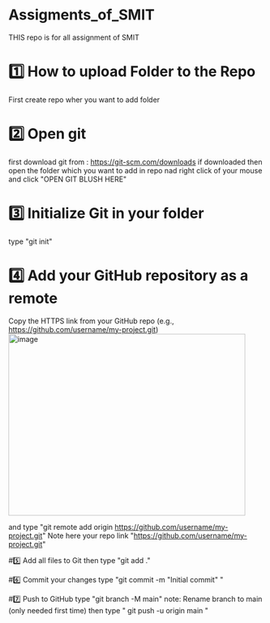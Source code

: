 # Assigments_of_SMIT
THIS repo is for all assignment of SMIT 


# 1️⃣ How to upload Folder to the Repo 
First create repo wher you want to add folder
# 2️⃣ Open git 
first download git from : https://git-scm.com/downloads 
if downloaded then  open the folder which you want to add in repo nad right click of your mouse and click "OPEN GIT BLUSH HERE" 
# 3️⃣ Initialize Git in your folder
type "git init"
# 4️⃣ Add your GitHub repository as a remote
Copy the HTTPS link from your GitHub repo (e.g., https://github.com/username/my-project.git)
 <img width="467" height="359" alt="image" src="https://github.com/user-attachments/assets/6cc33c07-6481-4ce1-94e3-7160e981acdd" />


and type "git remote add origin https://github.com/username/my-project.git" Note here your repo link "https://github.com/username/my-project.git"


#5️⃣ Add all files to Git
then type "git add ."


#6️⃣ Commit your changes
type "git commit -m "Initial commit" "


#7️⃣ Push to GitHub
type "git branch -M main" note: Rename branch to main (only needed first time)
then type " git push -u origin main " 

